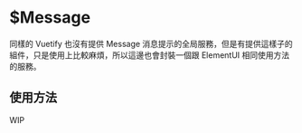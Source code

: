 # $Message

同樣的 Vuetify 也沒有提供 Message 消息提示的全局服務，但是有提供這樣子的組件，只是使用上比較麻煩，所以這邊也會封裝一個跟 ElementUI 相同使用方法的服務。

## 使用方法

WIP